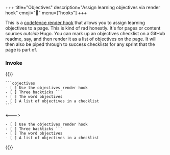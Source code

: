 +++
title="Objectives"
description="Assign learning objectives via render hook"
emoji="🎯"
menu=["hooks"]
+++

This is a [codefence render hook](https://gohugo.io/render-hooks/code-blocks/) that allows you to assign learning objectives to a page. This is kind of rad honestly. It's for pages or content sources _outside_ Hugo. You can mark up an objectives checklist on a GitHub readme, say, and then render it as a list of objectives on the page. It will then also be piped through to success checklists for any sprint that the page is part of.

### Invoke

{{<columns>}}

````
```objectives
- [ ] Use the objectives render hook
- [ ] Three backticks ```
- [ ] The word objectives
- [ ] A list of objectives in a checklist
```
````

<--->

````objectives
- [ ] Use the objectives render hook
- [ ] Three backticks ```
- [ ] The word objectives
- [ ] A list of objectives in a checklist
````

{{</columns>}}
